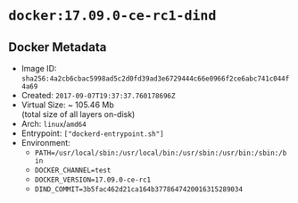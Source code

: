 # `docker:17.09.0-ce-rc1-dind`

## Docker Metadata

- Image ID: `sha256:4a2cb6cbac5998ad5c2d0fd39ad3e6729444c66e0966f2ce6abc741c044f4a69`
- Created: `2017-09-07T19:37:37.760178696Z`
- Virtual Size: ~ 105.46 Mb  
  (total size of all layers on-disk)
- Arch: `linux`/`amd64`
- Entrypoint: `["dockerd-entrypoint.sh"]`
- Environment:
  - `PATH=/usr/local/sbin:/usr/local/bin:/usr/sbin:/usr/bin:/sbin:/bin`
  - `DOCKER_CHANNEL=test`
  - `DOCKER_VERSION=17.09.0-ce-rc1`
  - `DIND_COMMIT=3b5fac462d21ca164b3778647420016315289034`
